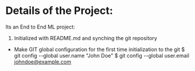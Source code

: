 # Details of the Project:
Its an End to End ML project:
1. Initialized with README.md and synching the git repository 
 - Make GIT global configuration for the first time initialization to the git
    $ git config --global user.name "John Doe"
    $ git config --global user.email johndoe@example.com